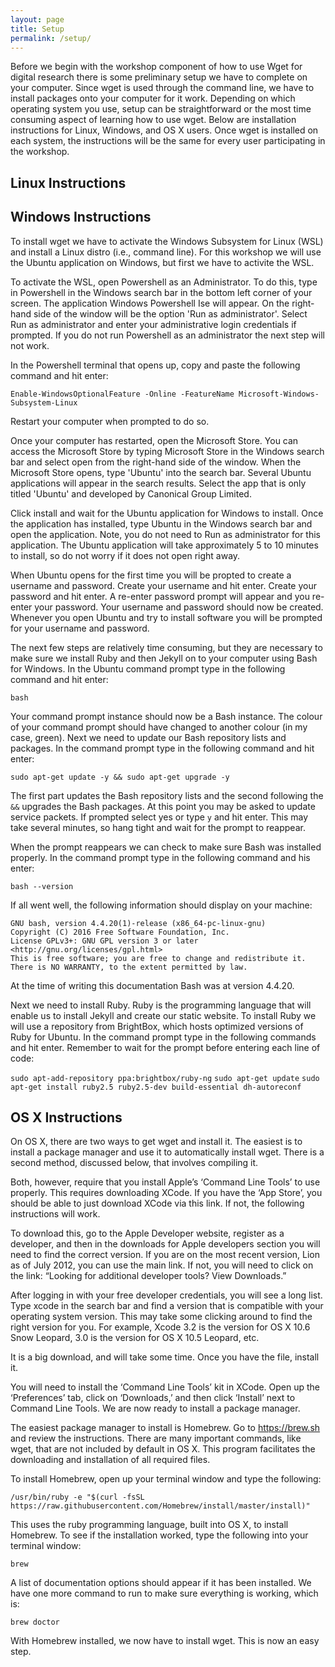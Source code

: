 ```yaml
---
layout: page
title: Setup
permalink: /setup/
---
```


Before we begin with the workshop component of how to use Wget for digital research there is some preliminary setup we have to complete on your computer. Since wget is used through the command line, we have to install packages onto your computer for it work. Depending on which operating system you use, setup can be straightforward or the most time consuming aspect of learning how to use wget. Below are installation instructions for Linux, Windows, and OS X users. Once wget is installed on each system, the instructions will be the same for every user participating in the workshop.

## Linux Instructions


## Windows Instructions
To install wget we have to activate the Windows Subsystem for Linux (WSL) and install a Linux distro (i.e., command line). For this workshop we will use the Ubuntu application on Windows, but first we have to activite the WSL.

To activate the WSL, open Powershell as an Administrator. To do this, type in Powershell in the Windows search bar in the bottom left corner of your screen. The application Windows Powershell Ise will appear. On the right-hand side of the window will be the option 'Run as administrator'. Select Run as administrator and enter your administrative login credentials if prompted. If you do not run Powershell as an administrator the next step will not work.

In the Powershell terminal that opens up, copy and paste the following command and hit enter:

```Enable-WindowsOptionalFeature -Online -FeatureName Microsoft-Windows-Subsystem-Linux```

Restart your computer when prompted to do so.

Once your computer has restarted, open the Microsoft Store. You can access the Microsoft Store by typing Microsoft Store in the Windows search bar and select open from the right-hand side of the window. When the Microsoft Store opens, type 'Ubuntu' into the search bar. Several Ubuntu applications will appear in the search results. Select the app that is only titled 'Ubuntu' and developed by Canonical Group Limited.

Click install and wait for the Ubuntu application for Windows to install. Once the application has installed, type Ubuntu in the Windows search bar and open the application. Note, you do not need to Run as administrator for this application. The Ubuntu application will take approximately 5 to 10 minutes to install, so do not worry if it does not open right away.

When Ubuntu opens for the first time you will be propted to create a username and password. Create your username and hit enter. Create your password and hit enter. A re-enter password prompt will appear and you re-enter your password. Your username and password should now be created. Whenever you open Ubuntu and try to install software you will be prompted for your username and password.

The next few steps are relatively time consuming, but they are necessary to make sure we install Ruby and then Jekyll on to your computer using Bash for Windows. In the Ubuntu command prompt type in the following command and hit enter:

```bash```

Your command prompt instance should now be a Bash instance. The colour of your command prompt should have changed to another colour (in my case, green). Next we need to update our Bash repository lists and packages. In the command prompt type in the following command and hit enter:

```sudo apt-get update -y && sudo apt-get upgrade -y```

The first part updates the Bash repository lists and the second following the ```&&``` upgrades the Bash packages. At this point you may be asked to update service packets. If prompted select yes or type ```y``` and hit enter. This may take several minutes, so hang tight and wait for the prompt to reappear.

When the prompt reappears we can check to make sure Bash was installed properly. In the command prompt type in the following command and his enter:

```bash --version```

If all went well, the following information should display on your machine:

```GNU bash, version 4.4.20(1)-release (x86_64-pc-linux-gnu)```  
```Copyright (C) 2016 Free Software Foundation, Inc.```  
```License GPLv3+: GNU GPL version 3 or later <http://gnu.org/licenses/gpl.html>```  
```This is free software; you are free to change and redistribute it.```  
```There is NO WARRANTY, to the extent permitted by law.```

At the time of writing this documentation Bash was at version 4.4.20.

Next we need to install Ruby. Ruby is the programming language that will enable us to install Jekyll and create our static website. To install Ruby we will use a repository from BrightBox, which hosts optimized versions of Ruby for Ubuntu. In the command prompt type in the following commands and hit enter. Remember to wait for the prompt before entering each line of code:

```sudo apt-add-repository ppa:brightbox/ruby-ng```
```sudo apt-get update```
```sudo apt-get install ruby2.5 ruby2.5-dev build-essential dh-autoreconf```



## OS X Instructions
On OS X, there are two ways to get wget and install it. The easiest is to install a package manager and use it to automatically install wget. There is a second method, discussed below, that involves compiling it.

Both, however, require that you install Apple’s ‘Command Line Tools’ to use properly. This requires downloading XCode. If you have the ‘App Store’, you should be able to just download XCode via this link.  If not, the following instructions will work.

To download this, go to the Apple Developer website, register as a developer, and then in the downloads for Apple developers section you will need to find the correct version. If you are on the most recent version, Lion as of July 2012, you can use the main link. If not, you will need to click on the link: “Looking for additional developer tools? View Downloads.”

After logging in with your free developer credentials, you will see a long list. Type xcode in the search bar and find a version that is compatible with your operating system version. This may take some clicking around to find the right version for you. For example, Xcode 3.2 is the version for OS X 10.6 Snow Leopard, 3.0 is the version for OS X 10.5 Leopard, etc.

It is a big download, and will take some time. Once you have the file, install it.

You will need to install the ‘Command Line Tools’ kit in XCode. Open up the ‘Preferences’ tab, click on ‘Downloads,’ and then click ‘Install’ next to Command Line Tools. We are now ready to install a package manager.

The easiest package manager to install is Homebrew. Go to https://brew.sh and review the instructions. There are many important commands, like wget, that are not included by default in OS X. This program facilitates the downloading and installation of all required files.

To install Homebrew, open up your terminal window and type the following:

```/usr/bin/ruby -e "$(curl -fsSL https://raw.githubusercontent.com/Homebrew/install/master/install)"```

This uses the ruby programming language, built into OS X, to install Homebrew. To see if the installation worked, type the following into your terminal window:

```brew```

A list of documentation options should appear if it has been installed. We have one more command to run to make sure everything is working, which is:

```brew doctor```

With Homebrew installed, we now have to install wget. This is now an easy step.

```brew install 
